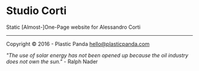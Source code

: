# Studio Corti
Static [Almost-]One-Page website for Alessandro Corti

---

Copyright © 2016 - Plastic Panda [hello@plasticpanda.com](mailto:hello@plasticpanda.com)

*"The use of solar energy has not been opened up because the oil industry does not own the sun."* - Ralph Nader
